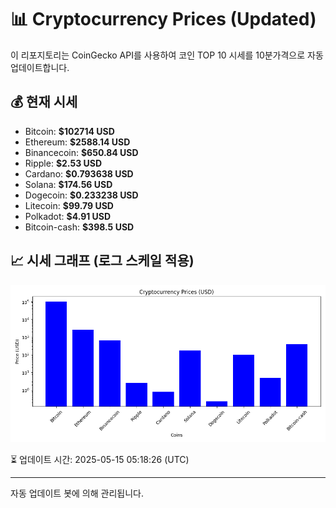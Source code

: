 
# 📊 Cryptocurrency Prices (Updated)

이 리포지토리는 CoinGecko API를 사용하여 코인 TOP 10 시세를 10분가격으로 자동 업데이트합니다.

## 💰 현재 시세
- Bitcoin: **$102714 USD**
- Ethereum: **$2588.14 USD**
- Binancecoin: **$650.84 USD**
- Ripple: **$2.53 USD**
- Cardano: **$0.793638 USD**
- Solana: **$174.56 USD**
- Dogecoin: **$0.233238 USD**
- Litecoin: **$99.79 USD**
- Polkadot: **$4.91 USD**
- Bitcoin-cash: **$398.5 USD**

## 📈 시세 그래프 (로그 스케일 적용)
![Crypto Prices](crypto_prices.png)

⏳ 업데이트 시간: 2025-05-15 05:18:26 (UTC)

---
자동 업데이트 봇에 의해 관리됩니다.
